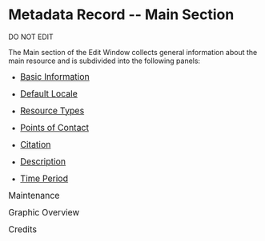 # Metadata Record -- Main Section
DO NOT EDIT

The <span class="md-section">Main</span> section of the <span class="md-window">Edit Window</span> collects general information about the main resource and is subdivided into the following panels: 

 * [<span class="md-panel" style="font-size: larger">Basic Information</span>](main-panels/basic-info-panel.md)

 * [<span class="md-panel" style="font-size: larger">Default Locale</span>](main-panels/locale-panel.md)

 * [<span class="md-panel" style="font-size: larger">Resource Types</span>](main-panels/resource-type-panel.md)

 * [<span class="md-panel" style="font-size: larger">Points of Contact</span>](main-panels/poc-panel.md)

 * [<span class="md-panel" style="font-size: larger">Citation</span>](main-panels/citation-panel.md)

 * [<span class="md-panel" style="font-size: larger">Description</span>](main-panels/description-panel.md)

 * [<span class="md-panel" style="font-size: larger">Time Period</span>](main-panels/time-period-panel.md)

<span class="md-panel" style="font-size: larger">Maintenance</span>

<span class="md-panel" style="font-size: larger">Graphic Overview</span>

<span class="md-panel" style="font-size: larger">Credits</span>
